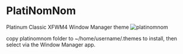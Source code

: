 # PlatiNomNom
Platinum Classic XFWM4 Window Manager theme
![platinomnom](https://user-images.githubusercontent.com/34405495/177010524-dbb169cc-42bf-4414-bf41-83045386f9c8.png)

copy platinomnom folder to ~/home/username/.themes to install, then select via the Window Manager app.
